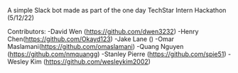 A simple Slack bot made as part of the one day TechStar Intern Hackathon (5/12/22)

Contributors:
-David Wen (https://github.com/dwen3232)
-Henry Chen(https://github.com/Okayd123)
-Jake Lane ()
-Omar Maslamani(https://github.com/omaslamani)
-Quang Nguyen (https://github.com/nmquangg)
-Stanley Pierre (https://github.com/spie51)
-Wesley Kim (https://github.com/wesleykim2002)